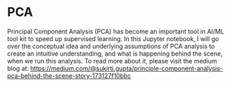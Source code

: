 # PCA
Principal Component Analysis (PCA) has become an important tool in AI/ML tool kit to speed up supervised learning. In this Jupyter notebook, I will go over the conceptual idea and underlying assumptions of PCA analysis to create an intuitive understanding,  and what is happening behind the scene, when we run this analysis.
To read more about it, please visit the medium blog at: https://medium.com/@sukirti.gupta/principle-component-analysis-pca-behind-the-scene-story-173127f10bbc
